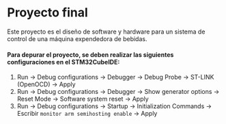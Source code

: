 # Proyecto final
Este proyecto es el diseño de software y hardware para un sistema de control de una máquina expendedora de bebidas.

#### Para depurar el proyecto, se deben realizar las siguientes configuraciones en el STM32CubeIDE:
1. Run -> Debug configurations -> Debugger -> Debug Probe -> ST-LINK (OpenOCD) -> Apply
2. Run -> Debug configurations -> Debugger -> Show generator options -> Reset Mode -> Software system reset -> Apply
3. Run -> Debug configurations -> Startup -> Initialization Commands -> Escribir `monitor arm semihosting enable` -> Apply
